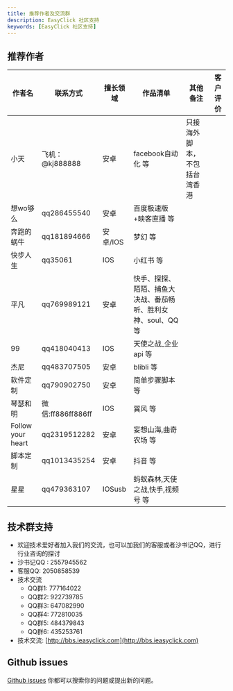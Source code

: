 ```yaml
---
title: 推荐作者及交流群 
description: EasyClick 社区支持 
keywords: [EasyClick 社区支持]
---
```


## 推荐作者

| 作者名 | 联系方式 | 擅长领域 | 作品清单  | 其他备注 | 客户评价 |
| ----| ---- | ---- | ------| ------| ------|
| 小天 | 飞机：@kj888888 | 安卓 | facebook自动化 等| 只接海外脚本，不包括台湾香港 |  |
| 想wo够么 | qq286455540 | 安卓 | 百度极速版+映客直播 等 |  |  |
| 奔跑的蜗牛 | qq181894666 | 安卓/IOS | 梦幻 等 |  |  |
| 快步人生 | qq35061 | IOS | 小红书 等 |  |  |
| 平凡 | qq769989121 | 安卓 | 快手、探探、陌陌、捕鱼大决战、番茄畅听、胜利女神、soul、QQ等 |  |  |
| 99 | qq418040413 | IOS | 天使之战_企业api 等 |  |  |
| 杰尼 | qq483707505 | 安卓 | blibli 等 |  |  |
| 软件定制 | qq790902750 | 安卓 | 	简单步骤脚本 等 |  |  |
| 琴瑟和明 | 微信:ff886ff886ff | IOS | 	巽风 等 |  |  |
| Follow your heart | qq2319512282 | 安卓 | 	妄想山海,曲奇农场 等 |  |  |
| 脚本定制 | qq1013435254 | 安卓 | 	抖音 等 |  |  |
| 星星 | qq479363107 | IOSusb | 		蚂蚁森林,天使之战,快手,视频号 等 |  |  |

## 技术群支持

- 欢迎技术爱好者加入我们的交流，也可以加我们的客服或者沙书记QQ，进行行业咨询的探讨
- 沙书记QQ : 2557945562
- 客服QQ: 2050858539
- 技术交流
    - QQ群1: 777164022
    - QQ群2: 922739785
    - QQ群3: 647082990
    - QQ群4: 772810035
    - QQ群5: 484379843
    - QQ群6: 435253761
- 技术交流:
  [http://bbs.ieasyclick.com](http://bbs.ieasyclick.com)

## Github issues

[Github issues](https://github.com/easy-click/easyclick-libs) 你都可以搜索你的问题或提出新的问题。



